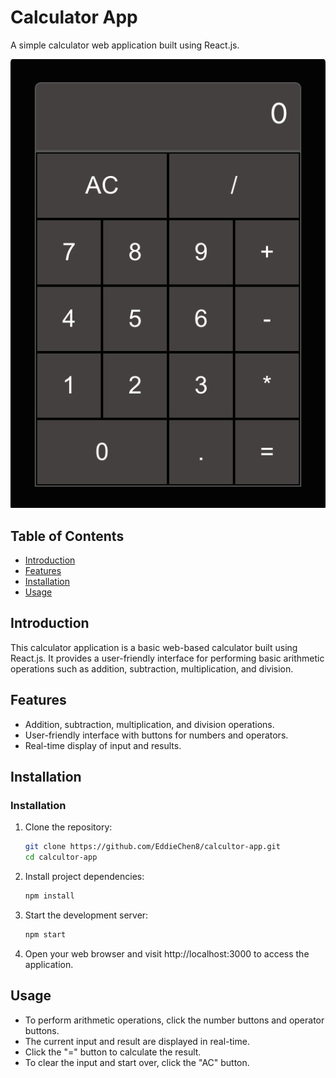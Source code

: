 # Calculator App

A simple calculator web application built using React.js.

![Calculator Screenshot](public/Screenshot.png)

## Table of Contents

- [Introduction](#introduction)
- [Features](#features)
- [Installation](#installation)
- [Usage](#usage)


## Introduction

This calculator application is a basic web-based calculator built using React.js. It provides a user-friendly interface for performing basic arithmetic operations such as addition, subtraction, multiplication, and division. 

## Features

- Addition, subtraction, multiplication, and division operations.
- User-friendly interface with buttons for numbers and operators.
- Real-time display of input and results.

## Installation

### Installation
1. Clone the repository:
   ```sh
   git clone https://github.com/EddieChen8/calcultor-app.git
   cd calcultor-app

2. Install project dependencies:
   ```sh
   npm install

3. Start the development server:
   ```sh
   npm start

4. Open your web browser and visit http://localhost:3000 to access the application.


## Usage
- To perform arithmetic operations, click the number buttons and operator buttons.
- The current input and result are displayed in real-time.
- Click the "=" button to calculate the result.
- To clear the input and start over, click the "AC" button.